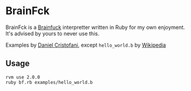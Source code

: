 BrainFck
========

BrainFck is a [Brainfuck](http://en.wikipedia.org/wiki/Brainfuck) interpretter
written in Ruby for my own enjoyment. It's advised by yours to never use this.

Examples by [Daniel Cristofani](http://www.hevanet.com/cristofd/brainfuck/), except `hello_world.b` by [Wikipedia](http://en.wikipedia.org/wiki/Brainfuck)

Usage
-----
    rvm use 2.0.0
    ruby bf.rb examples/hello_world.b
